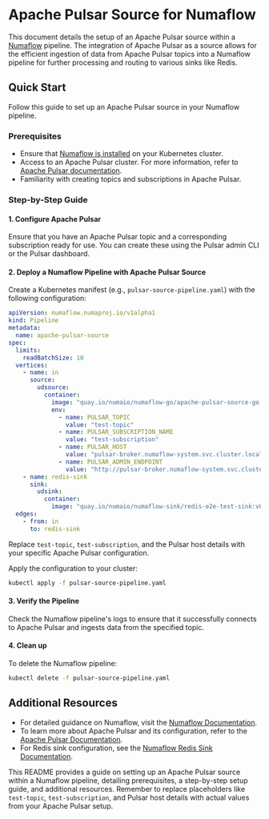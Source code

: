 # Apache Pulsar Source for Numaflow

This document details the setup of an Apache Pulsar source within a [Numaflow](https://numaflow.numaproj.io/) pipeline. The integration of Apache Pulsar as a source allows for the efficient ingestion of data from Apache Pulsar topics into a Numaflow pipeline for further processing and routing to various sinks like Redis.

## Quick Start
Follow this guide to set up an Apache Pulsar source in your Numaflow pipeline.

### Prerequisites
* Ensure that [Numaflow is installed](https://numaflow.numaproj.io/quick-start/) on your Kubernetes cluster.
* Access to an Apache Pulsar cluster. For more information, refer to [Apache Pulsar documentation](https://pulsar.apache.org/docs/en/standalone/).
* Familiarity with creating topics and subscriptions in Apache Pulsar.

### Step-by-Step Guide

#### 1. Configure Apache Pulsar

Ensure that you have an Apache Pulsar topic and a corresponding subscription ready for use. You can create these using the Pulsar admin CLI or the Pulsar dashboard.

#### 2. Deploy a Numaflow Pipeline with Apache Pulsar Source

Create a Kubernetes manifest (e.g., `pulsar-source-pipeline.yaml`) with the following configuration:

```yaml
apiVersion: numaflow.numaproj.io/v1alpha1
kind: Pipeline
metadata:
  name: apache-pulsar-source
spec:
  limits:
    readBatchSize: 10
  vertices:
    - name: in
      source:
        udsource:
          container:
            image: "quay.io/numaio/numaflow-go/apache-pulsar-source-go:latest"
            env:
              - name: PULSAR_TOPIC
                value: "test-topic"
              - name: PULSAR_SUBSCRIPTION_NAME
                value: "test-subscription"
              - name: PULSAR_HOST
                value: "pulsar-broker.numaflow-system.svc.cluster.local:6650"
              - name: PULSAR_ADMIN_ENDPOINT
                value: "http://pulsar-broker.numaflow-system.svc.cluster.local:8080"
    - name: redis-sink
      sink:
        udsink:
          container:
            image: "quay.io/numaio/numaflow-sink/redis-e2e-test-sink:v0.5.0"
  edges:
    - from: in
      to: redis-sink
```

Replace `test-topic`, `test-subscription`, and the Pulsar host details with your specific Apache Pulsar configuration.

Apply the configuration to your cluster:
```bash
kubectl apply -f pulsar-source-pipeline.yaml
```

#### 3. Verify the Pipeline

Check the Numaflow pipeline's logs to ensure that it successfully connects to Apache Pulsar and ingests data from the specified topic.

#### 4. Clean up

To delete the Numaflow pipeline:
```bash
kubectl delete -f pulsar-source-pipeline.yaml
```

## Additional Resources

- For detailed guidance on Numaflow, visit the [Numaflow Documentation](https://numaflow.numaproj.io/).
- To learn more about Apache Pulsar and its configuration, refer to the [Apache Pulsar Documentation](https://pulsar.apache.org/docs/en/).
- For Redis sink configuration, see the [Numaflow Redis Sink Documentation](https://numaflow.numaproj.io/sinks/redis/).

This README provides a guide on setting up an Apache Pulsar source within a Numaflow pipeline, detailing prerequisites, a step-by-step setup guide, and additional resources. Remember to replace placeholders like `test-topic`, `test-subscription`, and Pulsar host details with actual values from your Apache Pulsar setup.
